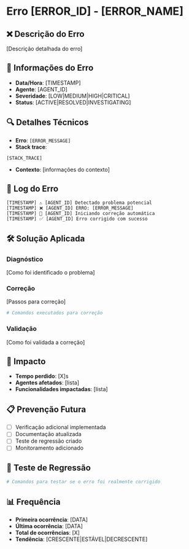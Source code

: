 # Erro [ERROR_ID] - [ERROR_NAME]

## ❌ Descrição do Erro
[Descrição detalhada do erro]

## 📅 Informações do Erro
- **Data/Hora**: [TIMESTAMP]
- **Agente**: [AGENT_ID]
- **Severidade**: [LOW|MEDIUM|HIGH|CRITICAL]
- **Status**: [ACTIVE|RESOLVED|INVESTIGATING]

## 🔍 Detalhes Técnicos
- **Erro**: `[ERROR_MESSAGE]`
- **Stack trace**: 
```
[STACK_TRACE]
```
- **Contexto**: [informações do contexto]

## 🚀 Log do Erro
```
[TIMESTAMP] ⚠️ [AGENT_ID] Detectado problema potencial
[TIMESTAMP] ❌ [AGENT_ID] ERRO: [ERROR_MESSAGE]
[TIMESTAMP] 🔧 [AGENT_ID] Iniciando correção automática
[TIMESTAMP] ✅ [AGENT_ID] Erro corrigido com sucesso
```

## 🛠️ Solução Aplicada
### Diagnóstico
[Como foi identificado o problema]

### Correção
[Passos para correção]
```bash
# Comandos executados para correção
```

### Validação
[Como foi validada a correção]

## 🔄 Impacto
- **Tempo perdido**: [X]s
- **Agentes afetados**: [lista]
- **Funcionalidades impactadas**: [lista]

## 📋 Prevenção Futura
- [ ] Verificação adicional implementada
- [ ] Documentação atualizada
- [ ] Teste de regressão criado
- [ ] Monitoramento adicionado

## 🧪 Teste de Regressão
```bash
# Comandos para testar se o erro foi realmente corrigido
```

## 📊 Frequência
- **Primeira ocorrência**: [DATA]
- **Última ocorrência**: [DATA]
- **Total de ocorrências**: [X]
- **Tendência**: [CRESCENTE|ESTÁVEL|DECRESCENTE]
